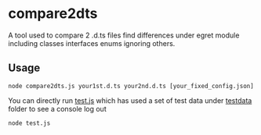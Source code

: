 # compare2dts
A tool used to compare 2 .d.ts files find differences under egret module including classes interfaces enums ignoring others.

## Usage

```shell
node compare2dts.js your1st.d.ts your2nd.d.ts [your_fixed_config.json]
```

You can directly run [test.js](https://github.com/jackyanjiaqi/compare2dts/test.js) which has used a set of test data under [testdata](https://github.com/jackyanjiaqi/compare2dts/testdata) folder to see a console log out
```
node test.js 
```
